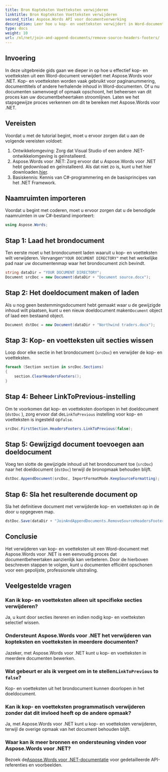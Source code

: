 ```yaml
---
title: Bron Kopteksten Voetteksten verwijderen
linktitle: Bron Kopteksten Voetteksten verwijderen
second_title: Aspose.Words API voor documentverwerking
description: Leer hoe u kop- en voetteksten verwijdert in Word-documenten met Aspose.Words voor .NET. Vereenvoudig uw documentbeheer met onze stapsgewijze handleiding.
type: docs
weight: 10
url: /nl/net/join-and-append-documents/remove-source-headers-footers/
---
```

## Invoering

In deze uitgebreide gids gaan we dieper in op hoe u effectief kop- en voetteksten uit een Word-document verwijdert met Aspose.Words voor .NET. Kop- en voetteksten worden vaak gebruikt voor paginanummering, documenttitels of andere herhalende inhoud in Word-documenten. Of u nu documenten samenvoegt of opmaak opschoont, het beheersen van dit proces kan uw documentbeheertaken stroomlijnen. Laten we het stapsgewijze proces verkennen om dit te bereiken met Aspose.Words voor .NET.

## Vereisten

Voordat u met de tutorial begint, moet u ervoor zorgen dat u aan de volgende vereisten voldoet:

1. Ontwikkelomgeving: Zorg dat Visual Studio of een andere .NET-ontwikkelomgeving is geïnstalleerd.
2.  Aspose.Words voor .NET: Zorg ervoor dat u Aspose.Words voor .NET hebt gedownload en geïnstalleerd. Als dat niet zo is, kunt u het hier downloaden.[hier](https://releases.aspose.com/words/net/).
3. Basiskennis: Kennis van C#-programmering en de basisprincipes van het .NET Framework.

## Naamruimten importeren

Voordat u begint met coderen, moet u ervoor zorgen dat u de benodigde naamruimten in uw C#-bestand importeert:

```csharp
using Aspose.Words;
```

## Stap 1: Laad het brondocument

 Ten eerste moet u het brondocument laden waaruit u kop- en voetteksten wilt verwijderen. Vervangen`"YOUR DOCUMENT DIRECTORY"` met het werkelijke pad naar uw documentenmap waar het brondocument zich bevindt.

```csharp
string dataDir = "YOUR DOCUMENT DIRECTORY";
Document srcDoc = new Document(dataDir + "Document source.docx");
```

## Stap 2: Het doeldocument maken of laden

 Als u nog geen bestemmingsdocument hebt gemaakt waar u de gewijzigde inhoud wilt plaatsen, kunt u een nieuw doeldocument maken`Document` object of laad een bestaand object.

```csharp
Document dstDoc = new Document(dataDir + "Northwind traders.docx");
```

## Stap 3: Kop- en voetteksten uit secties wissen

Loop door elke sectie in het brondocument (`srcDoc`) en verwijder de kop- en voetteksten.

```csharp
foreach (Section section in srcDoc.Sections)
{
    section.ClearHeadersFooters();
}
```

## Stap 4: Beheer LinkToPrevious-instelling

Om te voorkomen dat kop- en voetteksten doorlopen in het doeldocument (`dstDoc` ), zorg ervoor dat de`LinkToPrevious` instelling voor kop- en voetteksten is ingesteld op`false`.

```csharp
srcDoc.FirstSection.HeadersFooters.LinkToPrevious(false);
```

## Stap 5: Gewijzigd document toevoegen aan doeldocument

Voeg ten slotte de gewijzigde inhoud uit het brondocument toe (`srcDoc`) naar het doeldocument (`dstDoc`) terwijl de bronopmaak behouden blijft.

```csharp
dstDoc.AppendDocument(srcDoc, ImportFormatMode.KeepSourceFormatting);
```

## Stap 6: Sla het resulterende document op

Sla het definitieve document met verwijderde kop- en voetteksten op in de door u opgegeven map.

```csharp
dstDoc.Save(dataDir + "JoinAndAppendDocuments.RemoveSourceHeadersFooters.docx");
```

## Conclusie

Het verwijderen van kop- en voetteksten uit een Word-document met Aspose.Words voor .NET is een eenvoudig proces dat documentbeheertaken aanzienlijk kan verbeteren. Door de hierboven beschreven stappen te volgen, kunt u documenten efficiënt opschonen voor een gepolijste, professionele uitstraling.

## Veelgestelde vragen

### Kan ik kop- en voetteksten alleen uit specifieke secties verwijderen?
Ja, u kunt door secties itereren en indien nodig kop- en voetteksten selectief wissen.

### Ondersteunt Aspose.Words voor .NET het verwijderen van kopteksten en voetteksten in meerdere documenten?
Jazeker, met Aspose.Words voor .NET kunt u kop- en voetteksten in meerdere documenten bewerken.

###  Wat gebeurt er als ik vergeet om in te stellen`LinkToPrevious` to `false`?
Kop- en voetteksten uit het brondocument kunnen doorlopen in het doeldocument.

### Kan ik kop- en voetteksten programmatisch verwijderen zonder dat dit invloed heeft op de andere opmaak?
Ja, met Aspose.Words voor .NET kunt u kop- en voetteksten verwijderen, terwijl de overige opmaak van het document behouden blijft.

### Waar kan ik meer bronnen en ondersteuning vinden voor Aspose.Words voor .NET?
 Bezoek de[Aspose.Words voor .NET-documentatie](https://reference.aspose.com/words/net/) voor gedetailleerde API-referenties en voorbeelden.
